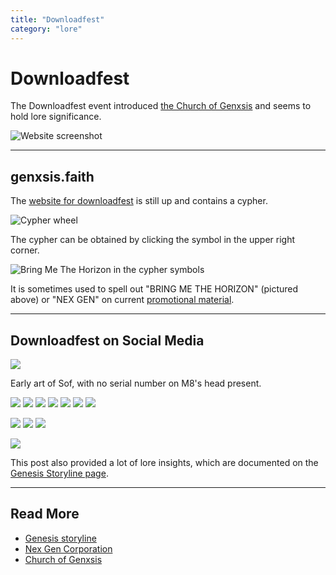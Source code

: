 ```yaml
---
title: "Downloadfest"
category: "lore"
---
```

# Downloadfest

The Downloadfest event introduced [the Church of Genxsis](church) and  seems to hold lore significance.

![Website screenshot](../../Resources/lore/genxsis.faith/genxsis_faith.png)

---

## genxsis.faith

The [website for downloadfest](https://www.genxsis.faith/) is still up and  contains a cypher.

![Cypher wheel](../../Resources/lore/genxsis.faith/cypher.png)

The cypher can be obtained by clicking the symbol in the upper right corner.

![Bring Me The Horizon in the cypher symbols](../../Resources/other-webpages/bmth_cypher.png)

It is sometimes used to spell out "BRING ME THE HORIZON" (pictured above) or "NEX GEN" on  current [promotional material](../socials).

---

## Downloadfest on Social Media

![](../../Resources/lore/downloadfest/downloadfest_noserialno.jpg)

Early art of Sof, with no serial number on M8's head present.

![](../../Resources/lore/downloadfest/insta_downloadfest1.jpg) ![](../../Resources/lore/downloadfest/insta_downloadfest2.jpg) ![](../../Resources/lore/downloadfest/insta_downloadfest3.jpg) ![](../../Resources/lore/downloadfest/insta_downloadfest_4.jpg) ![](../../Resources/lore/downloadfest/insta_downloadfest5.jpg) ![](../../Resources/lore/downloadfest/insta_downloadfest6.jpg) ![](../../Resources/lore/downloadfest/insta_downloadfest7.jpg)

![](../../Resources/lore/downloadfest/insta_downloadfest_dancers.jpg) ![](../../Resources/lore/downloadfest/insta_downloadfest_dancer_picture.jpg) ![](../../Resources/lore/downloadfest/eve_art_downloadfest.jpg)

![](../../Resources/lore/downloadfest/insta_downloadfest_genesisstoryline.jpg)

This post also provided a lot of lore insights, which are documented on the  [Genesis Storyline page](genesis-storyline).

---

## Read More

* [Genesis storyline](genesis-storyline)
* [Nex Gen Corporation](./nex-gen-corporation)
* [Church of Genxsis](church)

&nbsp;